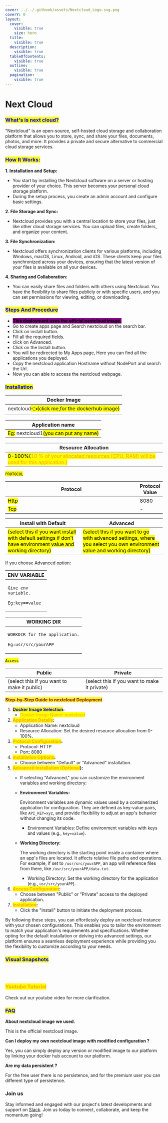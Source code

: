 ```yaml
---
cover: ../../.gitbook/assets/Nextcloud_Logo.svg.png
coverY: 0
layout:
  cover:
    visible: true
    size: hero
  title:
    visible: true
  description:
    visible: true
  tableOfContents:
    visible: true
  outline:
    visible: true
  pagination:
    visible: true
---
```


# Next Cloud

### <mark style="color:blue;">What's is next cloud?</mark>

"Nextcloud" is an open-source, self-hosted cloud storage and collaboration platform that allows you to store, sync, and share your files, documents, photos, and more. It provides a private and secure alternative to commercial cloud storage services.

### <mark style="color:blue;">**How It Works:**</mark>

**1. Installation and Setup:**

* You start by installing the Nextcloud software on a server or hosting provider of your choice. This server becomes your personal cloud storage platform.
* During the setup process, you create an admin account and configure basic settings.

**2. File Storage and Sync:**

* Nextcloud provides you with a central location to store your files, just like other cloud storage services. You can upload files, create folders, and organize your content.

**3. File Synchronization:**

* Nextcloud offers synchronization clients for various platforms, including Windows, macOS, Linux, Android, and iOS. These clients keep your files synchronized across your devices, ensuring that the latest version of your files is available on all your devices.

**4. Sharing and Collaboration:**

* You can easily share files and folders with others using Nextcloud. You have the flexibility to share files publicly or with specific users, and you can set permissions for viewing, editing, or downloading.

### <mark style="color:blue;">Steps And Procedure</mark>

* &#x20;<mark style="background-color:purple;">**This deployment uses the official nextcloud image.**</mark>
* &#x20;Go to create apps page and Search nextcloud on the search bar.
* &#x20;Click on install button.
* &#x20;Fill all the required fields.
* &#x20;click on Advanced.
* Click on the Install button.
* You will be redirected to My Apps page, Here you can find all the applications you deployed.
* &#x20;Copy the nextcloud application Hostname without NodePort and search the Url.
* &#x20;Now you can able to access the nextcloud webpage.

### <mark style="color:blue;">Installation</mark>

| Docker Image                                                                                |
| ------------------------------------------------------------------------------------------- |
| nextcloud<mark style="background-color:yellow;">👈(click me,for the dockerhub image)</mark> |

| Application name                                                                                                                 |
| -------------------------------------------------------------------------------------------------------------------------------- |
| <mark style="background-color:yellow;">Eg:</mark> nextcloud1<mark style="background-color:yellow;">(you can put any name)</mark> |

| Resource Allocation                                                                                                                                                     |
| ----------------------------------------------------------------------------------------------------------------------------------------------------------------------- |
| <mark style="background-color:yellow;">0-100%(</mark><mark style="color:orange;">10 % of your allocated resources (CPU, RAM) will be used for this application.)</mark> |

<mark style="background-color:yellow;">`PROTOCOL`</mark>

<table><thead><tr><th width="417">Protocol</th><th>Protocol Value</th></tr></thead><tbody><tr><td><mark style="background-color:yellow;">Http</mark></td><td>8080</td></tr><tr><td><mark style="background-color:yellow;">Tcp</mark></td><td>-</td></tr></tbody></table>

| Install with Default                                                                                                                                        | Advanced                                                                                                                                                               |
| ----------------------------------------------------------------------------------------------------------------------------------------------------------- | ---------------------------------------------------------------------------------------------------------------------------------------------------------------------- |
| <mark style="background-color:yellow;">(select this if you want install with default settings if don't have environment value and working directory)</mark> | <mark style="background-color:yellow;">(select this if you want to go with advanced settings, where you select you own environment value and working directory)</mark> |

If you choose Advanced option:

| ENV VARIABLE                                                            |
| ----------------------------------------------------------------------- |
| <p><code>Give env variable.</code></p><p><code>Eg:key==value</code></p> |

| WORKING DIR                                                                             |
| --------------------------------------------------------------------------------------- |
| <p><code>WORKDIR for the application.</code></p><p> <code>Eg:usr/src/yourAPP</code></p> |

<mark style="background-color:yellow;">`Access`</mark>

| Public                                      | Private                                      |
| ------------------------------------------- | -------------------------------------------- |
| (select this if you want to make it public) | (select this if you want to make it private) |

<mark style="color:purple;">**Step-by-Step Guide to nextcloud Deployment**</mark>

1. <mark style="color:blue;">**Docker Image Selection**</mark>**:**
   * <mark style="color:orange;">Docker Image Name: nextcloud</mark>
2. <mark style="color:orange;">**Application Details**</mark>**:**
   * Application Name: nextcloud
   * Resource Allocation: Set the desired resource allocation from 0-100%.
3. <mark style="color:orange;">**Protocol Configuration**</mark>**:**
   * Protocol: HTTP
   * Port: 8080
4. <mark style="color:orange;">**Installation Options**</mark>**:**
   * Choose between "Default" or "Advanced" installation.
5. <mark style="color:orange;">**Advanced Installation (Optional**</mark>**):**
   * If selecting "Advanced," you can customize the environment variables and working directory:
   *   **Environment Variables:**

       Environment variables are dynamic values used by a containerized application for configuration. They are defined as key-value pairs, like `API_KEY=xyz`, and provide flexibility to adjust an app's behavior without changing its code.

       * Environment Variables: Define environment variables with keys and values (e.g., `key=value`).
   *   **Working Directory:**

       The working directory is the starting point inside a container where an app's files are located. It affects relative file paths and operations. For example, if set to `/usr/src/yourAPP`, an app will reference files from there, like `/usr/src/yourAPP/data.txt`.

       * Working Directory: Set the working directory for the application (e.g., `usr/src/yourAPP`).
6. <mark style="color:orange;">**Access Configuration**</mark>**:**
   * Choose between "Public" or "Private" access to the deployed application.
7. <mark style="color:orange;">**Installation**</mark>**:**
   * Click the "Install" button to initiate the deployment process.

By following these steps, you can effortlessly deploy an nextcloud instance with your chosen configurations. This enables you to tailor the environment to match your application's requirements and specifications. Whether opting for the default installation or delving into advanced settings, our platform ensures a seamless deployment experience while providing you the flexibility to customize according to your needs.

### <mark style="color:blue;">Visual Snapshots</mark>



<div>

<figure><img src="../../.gitbook/assets/Screenshot 2023-08-31 160853.png" alt=""><figcaption></figcaption></figure>

 

<figure><img src="../../.gitbook/assets/Screenshot 2023-08-31 160919.png" alt=""><figcaption></figcaption></figure>

 

<figure><img src="../../.gitbook/assets/Screenshot 2023-08-31 161017.png" alt=""><figcaption></figcaption></figure>

</div>

### <mark style="color:orange;">Youtube Tutorial</mark>&#x20;

Check out our youtube video for more clarification.



### <mark style="color:blue;">FAQ</mark>

**About nextcloud image we used.**

This is the official nextcloud image.

**Can I deploy my own nextcloud image with modified configuration ?**

Yes, you can simply deploy any version or modified image to our platform by linking your docker hub account to our platform.

**Are my data persistent ?**

For the free user there is no persistence, and for the premium user you can different type of persistence.

### Join us

Stay informed and engaged with our project's latest developments and support on [Slack](https://app.slack.com/client/T04QS32JX6E/C04QKEWE146). Join us today to connect, collaborate, and keep the momentum going!&#x20;
